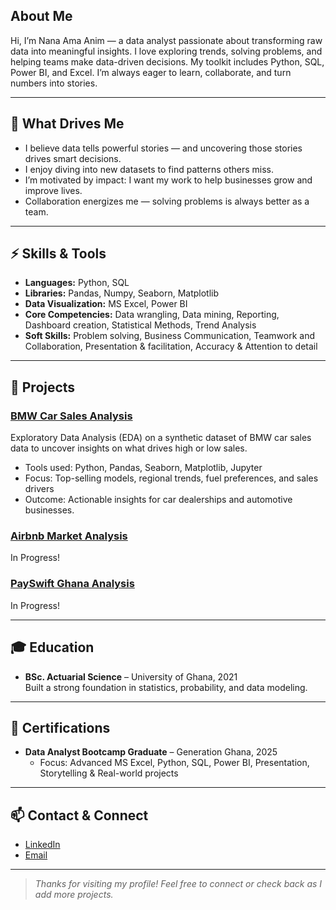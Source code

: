 ## About Me
Hi, I’m Nana Ama Anim — a data analyst passionate about transforming raw data into meaningful insights. I love exploring trends, solving problems, and helping teams make data-driven decisions. My toolkit includes Python, SQL, Power BI, and Excel. I’m always eager to learn, collaborate, and turn numbers into stories.

---

## 💼 What Drives Me  
- I believe data tells powerful stories — and uncovering those stories drives smart decisions.  
- I enjoy diving into new datasets to find patterns others miss.  
- I’m motivated by impact: I want my work to help businesses grow and improve lives.  
- Collaboration energizes me — solving problems is always better as a team.

---

## ⚡ Skills & Tools
- **Languages:** Python, SQL
- **Libraries:** Pandas, Numpy, Seaborn, Matplotlib
- **Data Visualization:** MS Excel, Power BI
- **Core Competencies:** Data wrangling, Data mining, Reporting, Dashboard creation, Statistical Methods, Trend Analysis
- **Soft Skills:** Problem solving, Business Communication, Teamwork and Collaboration, Presentation & facilitation, Accuracy & Attention to detail

---

## 📁 Projects

### [BMW Car Sales Analysis](https://github.com/Nana-Ama-Anim/BMW-Sales-Analysis)
Exploratory Data Analysis (EDA) on a synthetic dataset of BMW car sales data to uncover insights on what drives high or low sales. 
- Tools used: Python, Pandas, Seaborn, Matplotlib, Jupyter
- Focus: Top-selling models, regional trends, fuel preferences, and sales drivers
- Outcome: Actionable insights for car dealerships and automotive businesses.

### [Airbnb Market Analysis](https://github.com/Nana-Ama-Anim/Airbnb-Market-Analysis)
In Progress!

### [PaySwift Ghana Analysis](https://github.com/Nana-Ama-Anim/PaySwift-Ghana-Analysis)
In Progress!

---

## 🎓 Education
- **BSc. Actuarial Science**
  – University of Ghana, 2021  
  Built a strong foundation in statistics, probability, and data modeling.

---

## 📜 Certifications
- **Data Analyst Bootcamp Graduate**
  – Generation Ghana, 2025
  - Focus: Advanced MS Excel, Python, SQL, Power BI, Presentation, Storytelling & Real-world projects

---

## 📫 Contact & Connect
- [LinkedIn](http://www.linkedin.com/in/nanaamaanim)
- [Email](mailto:nanatewaa1@gmail.com)

---

> *Thanks for visiting my profile! Feel free to connect or check back as I add more projects.*
